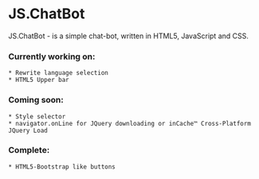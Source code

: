 JS.ChatBot
==========

JS.ChatBot - is a simple chat-bot, written in HTML5, JavaScript and CSS.

### Currently working on:
	* Rewrite language selection
	* HTML5 Upper bar

### Coming soon:
	* Style selector
	* navigator.onLine for JQuery downloading or inCache™ Cross-Platform JQuery Load

### Complete:
	* HTML5-Bootstrap like buttons
